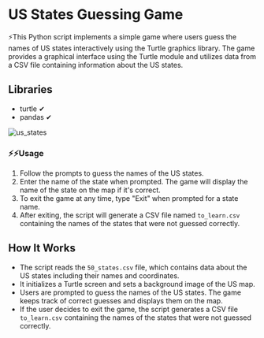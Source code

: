 # US States Guessing Game

⚡This Python script implements a simple game where users guess the names of US states interactively using the Turtle graphics library. The game provides a graphical interface using the Turtle module and utilizes data from a CSV file containing information about the US states.

## Libraries
- turtle ✔
- pandas ✔

![us_states](https://github.com/HarshanaPrabhath/US_State_game_Python/assets/132127313/eabe873d-2218-46ea-8bf3-b703f473b0ae)

### ⚡⚡Usage
1. Follow the prompts to guess the names of the US states.
2. Enter the name of the state when prompted. The game will display the name of the state on the map if it's correct.
3. To exit the game at any time, type "Exit" when prompted for a state name.
4. After exiting, the script will generate a CSV file named `to_learn.csv` containing the names of the states that were not guessed correctly.

## How It Works
- The script reads the `50_states.csv` file, which contains data about the US states including their names and coordinates.
- It initializes a Turtle screen and sets a background image of the US map.
- Users are prompted to guess the names of the US states. The game keeps track of correct guesses and displays them on the map.
- If the user decides to exit the game, the script generates a CSV file `to_learn.csv` containing the names of the states that were not guessed correctly.


